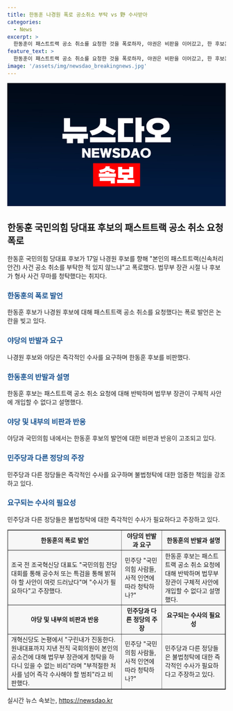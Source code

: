 ```yaml
---
title: 한동훈 나경원 폭로 공소취소 부탁 vs 野 수사받아
categories:
  - News
excerpt: >
  한동훈이 패스트트랙 공소 취소를 요청한 것을 폭로하자, 야권은 비판을 이어갔고, 한 후보는 반박했다. 이에 한 후보는 패스트트랙 공소 문제는 법치주의와 사법정의를 세우는 차원에서, 정치의 사법화는 바람직하지 않다고 설명했다. 이에 반박으로 야권은 즉각 수사가 필요하다고 공세를 이어갔으며, 민주당 등은 법무부 장관에게 청탁을 비판하고 수사를 촉구하고 있다.
feature_text: >
  한동훈이 패스트트랙 공소 취소를 요청한 것을 폭로하자, 야권은 비판을 이어갔고, 한 후보는 반박했다. 이에 한 후보는 패스트트랙 공소 문제는 법치주의와 사법정의를 세우는 차원에서, 정치의 사법화는 바람직하지 않다고 설명했다. 이에 반박으로 야권은 즉각 수사가 필요하다고 공세를 이어갔으며, 민주당 등은 법무부 장관에게 청탁을 비판하고 수사를 촉구하고 있다.
image: '/assets/img/newsdao_breakingnews.jpg'
---
```


<p><img src="/assets/img/newsdao_breakingnews.jpg" alt="ontimetimes 속보" /></p>

<h2 data-ke-size="size26">한동훈 국민의힘 당대표 후보의 패스트트랙 공소 취소 요청 폭로</h2>

<p data-ke-size="size16">한동훈 국민의힘 당대표 후보가 17일 나경원 후보를 향해 "본인의 패스트트랙(신속처리안건) 사건 공소 취소를 부탁한 적 있지 않느냐"고 폭로했다. 법무부 장관 시절 나 후보가 형사 사건 무마를 청탁했다는 취지다.</p>

<h3><b><span style="color: #1a5490;">한동훈의 폭로 발언</span></b></h3>

<p data-ke-size="size16">한동훈 후보가 나경원 후보에 대해 패스트트랙 공소 취소를 요청했다는 폭로 발언은 논란을 빚고 있다.</p>

<h3><b><span style="color: #1a5490;">야당의 반발과 요구</span></b></h3>

<p data-ke-size="size16">나경원 후보와 야당은 즉각적인 수사를 요구하며 한동훈 후보를 비판했다.</p>

<h3><b><span style="color: #1a5490;">한동훈의 반발과 설명</span></b></h3>

<p data-ke-size="size16">한동훈 후보는 패스트트랙 공소 취소 요청에 대해 반박하며 법무부 장관이 구체적 사안에 개입할 수 없다고 설명했다.</p>

<h3><b><span style="color: #1a5490;">야당 및 내부의 비판과 반응</span></b></h3>

<p data-ke-size="size16">야당과 국민의힘 내에서는 한동훈 후보의 발언에 대한 비판과 반응이 고조되고 있다.</p>

<h3><b><span style="color: #1a5490;">민주당과 다른 정당의 주장</span></b></h3>

<p data-ke-size="size16">민주당과 다른 정당들은 즉각적인 수사를 요구하며 불법청탁에 대한 엄중한 책임을 강조하고 있다.</p>

<h3><b><span style="color: #1a5490;">요구되는 수사의 필요성</span></b></h3>

<p data-ke-size="size16">민주당과 다른 정당들은 불법청탁에 대한 즉각적인 수사가 필요하다고 주장하고 있다.</p>

<table bgcolor="#f7f7f7" border="1" cellpadding="5" cellspacing="0" style="width: 100%;">
    <tbody>
        <tr>
            <td style="text-align: center; height: 17px;"><b>한동훈의 폭로 발언</b></td>
            <td style="text-align: center; height: 17px;"><b>야당의 반발과 요구</b></td>
            <td style="text-align: center; height: 17px;"><b>한동훈의 반발과 설명</b></td>
        </tr>
        <tr>
            <td style="height: 17px;">조국 전 조국혁신당 대표도 "국민의힘 전당대회를 통해 공수처 또는 특검을 통해 밝혀야 할 사안이 여럿 드러났다"며 "수사가 필요하다"고 주장했다.</td>
            <td style="height: 17px;">민주당 "국민의힘 사람들, 사적 인연에 따라 청탁하나?"</td>
            <td style="height: 17px;">한동훈 후보는 패스트트랙 공소 취소 요청에 대해 반박하며 법무부 장관이 구체적 사안에 개입할 수 없다고 설명했다.</td>
        </tr>
        <tr>
            <td style="text-align: center; height: 17px;"><b>야당 및 내부의 비판과 반응</b></td>
            <td style="text-align: center; height: 17px;"><b>민주당과 다른 정당의 주장</b></td>
            <td style="text-align: center; height: 17px;"><b>요구되는 수사의 필요성</b></td>
        </tr>
        <tr>
            <td style="height: 17px;">개혁신당도 논평에서 "구린내가 진동한다. 원내대표까지 지낸 전직 국회의원이 본인의 공소건에 대해 법무부 장관에게 청탁을 하다니 있을 수 없는 비리"라며 "부적절한 처사를 넘어 즉각 수사해야 할 범죄"라고 비판했다.</td>
            <td style="height: 17px;">민주당 "국민의힘 사람들, 사적 인연에 따라 청탁하나?"</td>
            <td style="height: 17px;">민주당과 다른 정당들은 불법청탁에 대한 즉각적인 수사가 필요하다고 주장하고 있다.</td>
        </tr>
    </tbody>
</table>
실시간 뉴스 속보는, <a href="https://newsdao.kr" rel="dofollow">https://newsdao.kr</a>


